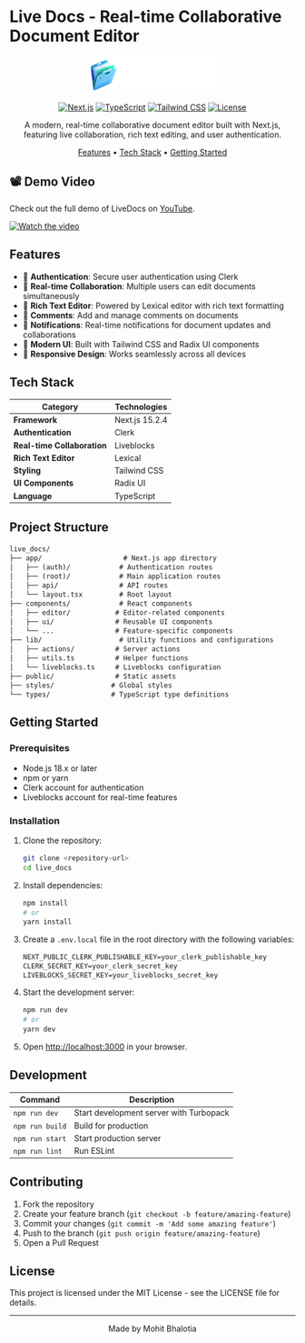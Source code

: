 # Live Docs - Real-time Collaborative Document Editor

<div align="center">

![Live Docs Logo](public/assets/icons/logo.svg)

[![Next.js](https://img.shields.io/badge/Next.js-15.2.4-black?logo=next.js)](https://nextjs.org/)
[![TypeScript](https://img.shields.io/badge/TypeScript-5.0-blue?logo=typescript)](https://www.typescriptlang.org/)
[![Tailwind CSS](https://img.shields.io/badge/Tailwind_CSS-3.4.1-38B2AC?logo=tailwind-css)](https://tailwindcss.com/)
[![License](https://img.shields.io/badge/License-MIT-green.svg)](LICENSE)

A modern, real-time collaborative document editor built with Next.js, featuring live collaboration, rich text editing, and user authentication.

[Features](#features) • [Tech Stack](#tech-stack) • [Getting Started](#getting-started)

</div>

## 📽️ Demo Video

Check out the full demo of LiveDocs on [YouTube](https://youtu.be/jVL9EE17NxY).

[![Watch the video](https://img.youtube.com/vi/jVL9EE17NxY/0.jpg)](https://www.youtube.com/watch?v=jVL9EE17NxY)

## Features


- 🔐 **Authentication**: Secure user authentication using Clerk
- 👥 **Real-time Collaboration**: Multiple users can edit documents simultaneously
- 📝 **Rich Text Editor**: Powered by Lexical editor with rich text formatting
- 💬 **Comments**: Add and manage comments on documents
- 🔔 **Notifications**: Real-time notifications for document updates and collaborations
- 🎨 **Modern UI**: Built with Tailwind CSS and Radix UI components
- 📱 **Responsive Design**: Works seamlessly across all devices

## Tech Stack



| Category | Technologies |
|----------|--------------|
| **Framework** | Next.js 15.2.4 |
| **Authentication** | Clerk |
| **Real-time Collaboration** | Liveblocks |
| **Rich Text Editor** | Lexical |
| **Styling** | Tailwind CSS |
| **UI Components** | Radix UI |
| **Language** | TypeScript |

## Project Structure



```
live_docs/
├── app/                    # Next.js app directory
│   ├── (auth)/            # Authentication routes
│   ├── (root)/            # Main application routes
│   ├── api/               # API routes
│   └── layout.tsx         # Root layout
├── components/            # React components
│   ├── editor/           # Editor-related components
│   ├── ui/               # Reusable UI components
│   └── ...               # Feature-specific components
├── lib/                   # Utility functions and configurations
│   ├── actions/          # Server actions
│   ├── utils.ts          # Helper functions
│   └── liveblocks.ts     # Liveblocks configuration
├── public/               # Static assets
├── styles/              # Global styles
└── types/               # TypeScript type definitions
```

## Getting Started

### Prerequisites

- Node.js 18.x or later
- npm or yarn
- Clerk account for authentication
- Liveblocks account for real-time features

### Installation

1. Clone the repository:
   ```bash
   git clone <repository-url>
   cd live_docs
   ```

2. Install dependencies:
   ```bash
   npm install
   # or
   yarn install
   ```

3. Create a `.env.local` file in the root directory with the following variables:
   ```
   NEXT_PUBLIC_CLERK_PUBLISHABLE_KEY=your_clerk_publishable_key
   CLERK_SECRET_KEY=your_clerk_secret_key
   LIVEBLOCKS_SECRET_KEY=your_liveblocks_secret_key
   ```

4. Start the development server:
   ```bash
   npm run dev
   # or
   yarn dev
   ```

5. Open [http://localhost:3000](http://localhost:3000) in your browser.

## Development

<div align="center">

| Command | Description |
|---------|-------------|
| `npm run dev` | Start development server with Turbopack |
| `npm run build` | Build for production |
| `npm run start` | Start production server |
| `npm run lint` | Run ESLint |

</div>

## Contributing

1. Fork the repository
2. Create your feature branch (`git checkout -b feature/amazing-feature`)
3. Commit your changes (`git commit -m 'Add some amazing feature'`)
4. Push to the branch (`git push origin feature/amazing-feature`)
5. Open a Pull Request

## License

This project is licensed under the MIT License - see the LICENSE file for details.

---

<div align="center">

Made by Mohit Bhalotia

</div>
